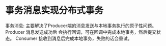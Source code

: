 # 事务消息实现分布式事务

事务消息: 主要解决了Producer端的消息发送与本地事务执行的原子性问题。
Producer 消息发送成功后 会执行回调，可在回调中完成本地事务，然后提交状态。
Consumer 接收到消息后完成本地事务，失败的话会重试。